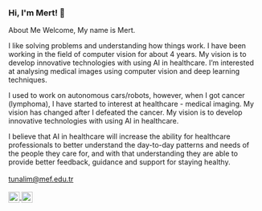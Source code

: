 ### Hi, I'm Mert! 👋
About Me
Welcome, My name is Mert.

I like solving problems and understanding how things work. I have been working in the field of computer vision for about 4 years. My vision is to develop innovative technologies with using AI in healthcare. I’m interested at analysing medical images using computer vision and deep learning techniques.

I used to work on autonomous cars/robots, however, when I got cancer (lymphoma), I have started to interest at healthcare - medical imaging. My vision has changed after I defeated the cancer. My vision is to develop innovative technologies with using AI in healthcare.

I believe that AI in healthcare will increase the ability for healthcare professionals to better understand the day-to-day patterns and needs of the people they care for, and with that understanding they are able to provide better feedback, guidance and support for staying healthy.
<br>
<br>
tunalim@mef.edu.tr
<br>
<br>
<a href="https://twitter.com/mmerttunali">
  <img align="center" alt="Twitter" width="22px" src="https://cdn.jsdelivr.net/npm/simple-icons@v3/icons/twitter.svg" />
</a>
<a href="https://www.linkedin.com/in/mustafa-mert-tunali/">
  <img align="center" alt="Linkdein" width="22px" src="https://cdn.jsdelivr.net/npm/simple-icons@v3/icons/linkedin.svg" />
</a>
<br />


<!--
**mustafamerttunali/mustafamerttunali** is a ✨ _special_ ✨ repository because its `README.md` (this file) appears on your GitHub profile.

Here are some ideas to get you started:

- 🔭 I’m currently working on ...
- 🌱 I’m currently learning ...
- 👯 I’m looking to collaborate on ...
- 🤔 I’m looking for help with ...
- 💬 Ask me about ...
- 📫 How to reach me: ...
- 😄 Pronouns: ...
- ⚡ Fun fact: ...
-->
